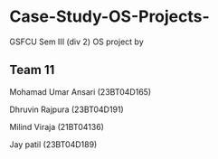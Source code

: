 # Case-Study-OS-Projects-
GSFCU Sem III (div 2) OS project  by 
## Team 11

Mohamad Umar Ansari (23BT04D165) 

Dhruvin Rajpura (23BT04D191) 

Milind Viraja (21BT04136) 

Jay patil (23BT04D189)
